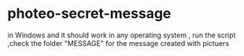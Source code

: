 # photeo-secret-message
in Windows and it should work in any operating system , run the script ,check the folder "MESSAGE" for the message created with pictuers
